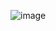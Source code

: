 ![image](https://user-images.githubusercontent.com/89746218/169520912-4cd5673b-5ced-4200-bb2a-68b43acde92b.png)

